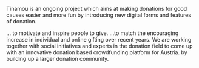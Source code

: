 Tinamou is an ongoing project which aims at making donations for good causes easier and more fun by introducing new digital forms and features of donation.

… to motivate and inspire people to give. ...to match the encouraging increase in individual and online gifting over recent years.
We are working together with social initiatives and experts in the donation field to come up with an innovative donation based crowdfunding platform for Austria. by building up a larger donation community.
